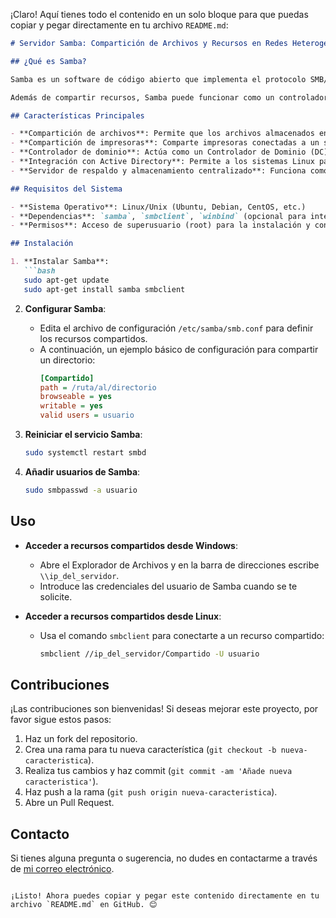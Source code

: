 ¡Claro! Aquí tienes todo el contenido en un solo bloque para que puedas copiar y pegar directamente en tu archivo `README.md`:

```markdown
# Servidor Samba: Compartición de Archivos y Recursos en Redes Heterogéneas

## ¿Qué es Samba?

Samba es un software de código abierto que implementa el protocolo SMB/CIFS, permitiendo la interoperabilidad entre sistemas operativos Linux/Unix y Windows en una red. Funciona como un servidor que facilita la compartición de archivos, impresoras y otros recursos entre estos sistemas, permitiendo que usuarios de Windows puedan acceder a directorios y dispositivos conectados en un servidor Linux, y viceversa. Su capacidad de integración con servicios de autenticación como Active Directory también lo hace útil en redes empresariales mixtas.

Además de compartir recursos, Samba puede funcionar como un controlador de dominio, gestionando usuarios y permisos en una red, similar a un servidor Windows. Esto lo convierte en una herramienta esencial para empresas u organizaciones que buscan una solución flexible y económica para administrar redes heterogéneas, ofreciendo una alternativa eficiente para conectar diversos sistemas operativos en un entorno colaborativo.

## Características Principales

- **Compartición de archivos**: Permite que los archivos almacenados en servidores Linux/Unix sean accesibles por usuarios de Windows y viceversa.
- **Compartición de impresoras**: Comparte impresoras conectadas a un sistema Linux para que sean accesibles desde máquinas con Windows.
- **Controlador de dominio**: Actúa como un Controlador de Dominio (DC), gestionando usuarios, permisos y autenticación en una red.
- **Integración con Active Directory**: Permite a los sistemas Linux participar en dominios de Windows.
- **Servidor de respaldo y almacenamiento centralizado**: Funciona como un servidor de almacenamiento de archivos o un NAS (Network Attached Storage).

## Requisitos del Sistema

- **Sistema Operativo**: Linux/Unix (Ubuntu, Debian, CentOS, etc.)
- **Dependencias**: `samba`, `smbclient`, `winbind` (opcional para integración con Active Directory)
- **Permisos**: Acceso de superusuario (root) para la instalación y configuración.

## Instalación

1. **Instalar Samba**:
   ```bash
   sudo apt-get update
   sudo apt-get install samba smbclient
   ```

2. **Configurar Samba**:
   - Edita el archivo de configuración `/etc/samba/smb.conf` para definir los recursos compartidos.
   - A continuación, un ejemplo básico de configuración para compartir un directorio:
     ```ini
     [Compartido]
     path = /ruta/al/directorio
     browseable = yes
     writable = yes
     valid users = usuario
     ```

3. **Reiniciar el servicio Samba**:
   ```bash
   sudo systemctl restart smbd
   ```

4. **Añadir usuarios de Samba**:
   ```bash
   sudo smbpasswd -a usuario
   ```

## Uso

- **Acceder a recursos compartidos desde Windows**:
  - Abre el Explorador de Archivos y en la barra de direcciones escribe `\\ip_del_servidor`.
  - Introduce las credenciales del usuario de Samba cuando se te solicite.

- **Acceder a recursos compartidos desde Linux**:
  - Usa el comando `smbclient` para conectarte a un recurso compartido:
    ```bash
    smbclient //ip_del_servidor/Compartido -U usuario
    ```

## Contribuciones

¡Las contribuciones son bienvenidas! Si deseas mejorar este proyecto, por favor sigue estos pasos:

1. Haz un fork del repositorio.
2. Crea una rama para tu nueva característica (`git checkout -b nueva-caracteristica`).
3. Realiza tus cambios y haz commit (`git commit -am 'Añade nueva caracteristica'`).
4. Haz push a la rama (`git push origin nueva-caracteristica`).
5. Abre un Pull Request.

## Contacto

Si tienes alguna pregunta o sugerencia, no dudes en contactarme a través de [mi correo electrónico](mailto:c.alejandro57175@gmail.com).
```

¡Listo! Ahora puedes copiar y pegar este contenido directamente en tu archivo `README.md` en GitHub. 😊
